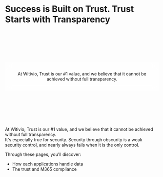 # Success is Built on Trust. Trust Starts with Transparency

<div style="align-items: center; justify-content: center;display: flex; postion:relative;     box-sizing: border-box; background-position: 50% 50%;
    background-repeat: no-repeat; background-size: cover; height:300px;   background-image: url(/assets/img/transparency.png);">
  <div class="bg-text" style="padding: 15px; text-align: center!important;  display: flow-root;
    box-sizing: border-box; ">
    <p class="uk-text-large">
      At Witivio, Trust is our #1 value, and we believe that it cannot be achieved without full transparency.</p>
  </div>
</div>

<style>
  .bg-text {
    -webkit-backdrop-filter: blur(10px);
    backdrop-filter: blur(10px);
    background-color: rgba(255, 255, 255, 0.5);  
  }
</style>

At Witivio, Trust is our #1 value, and we believe that it cannot be achieved without full transparency.  
It's especially true for security. Security through obscurity is a weak security control, and nearly always fails when it is the only control.  

Through these pages, you'll discover:
- How each applications handle data
- The trust and M365 compliance

<Classification label="public" />

<Hubspot />
<Clarity />
<GoogleAnalytics />